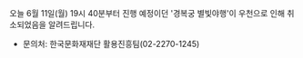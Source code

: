 오늘 6월 11일(월) 19시 40분부터 진행 예정이던 '경복궁 별빛야행'이 우천으로 인해 취소되었음을 알려드립니다.
* 문의처: 한국문화재재단 활용진흥팀(02-2270-1245)